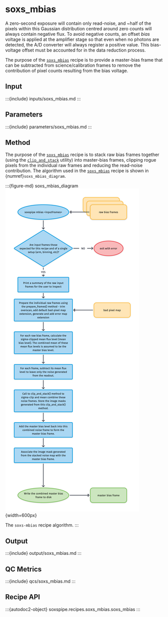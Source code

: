 # soxs_mbias

A zero-second exposure will contain only read-noise, and \~half of the pixels within this Gaussian distribution centred around zero counts will always contain negative flux. To avoid negative counts, an offset *bias* voltage is applied at the amplifier stage so that even when no photons are detected, the A/D converter will always register a positive value. This bias-voltage offset must be accounted for in the data reduction process. 

The purpose of the [`soxs_mbias`](#soxspipe.recipes.soxs_mbias) recipe is to provide a master-bias frame that can be subtracted from science/calibration frames to remove the contribution of pixel counts resulting from the bias voltage.



## Input

:::{include} inputs/soxs_mbias.md
:::

## Parameters

:::{include} parameters/soxs_mbias.md
:::

## Method

The purpose of the [`soxs_mbias`](#soxspipe.recipes.soxs_mbias) recipe is to stack raw bias frames together (using the [`clip_and_stack`](../utils/clip_and_stack.md) utility) into master-bias frames, clipping rogue pixels from the individual raw frames and reducing the read-noise contribution. The algorithm used in the [`soxs_mbias`](#soxspipe.recipes.soxs_mbias) recipe is shown in {numref}`soxs_mbias_diagram`.

:::{figure-md} soxs_mbias_diagram
![](soxs_mbias.png){width=600px}

The `soxs-mbias` recipe algorithm.
:::

## Output

:::{include} output/soxs_mbias.md
:::


## QC Metrics

:::{include} qcs/soxs_mbias.md
:::


## Recipe API

:::{autodoc2-object} soxspipe.recipes.soxs_mbias.soxs_mbias
:::

